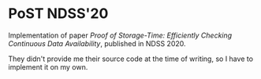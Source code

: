 # PoST NDSS'20

Implementation of paper *Proof of Storage-Time: Efficiently Checking Continuous Data Availability*, published in NDSS 2020.

They didn't provide me their source code at the time of writing, so I have to implement it on my own.
